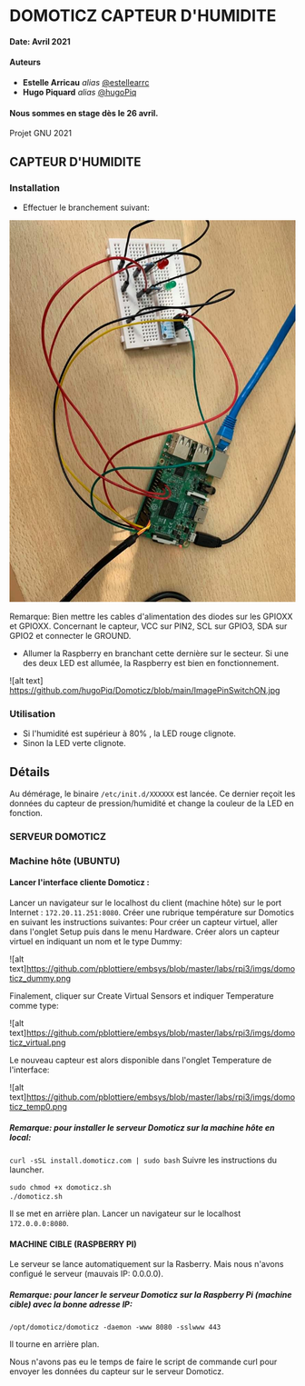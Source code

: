 # DOMOTICZ CAPTEUR D'HUMIDITE

#### Date: Avril 2021
#### Auteurs
* **Estelle Arricau** _alias_ [@estellearrc](https://github.com/estellearrc)
* **Hugo Piquard** _alias_ [@hugoPiq](https://github.com/hugoPiq)
#### Nous sommes en stage dès le 26 avril.
Projet GNU 2021

## CAPTEUR D'HUMIDITE
### Installation
* Effectuer le branchement suivant:

![alt text](https://github.com/hugoPiq/Domoticz/blob/main/176168470_506479097198002_6097645515706769262_n.jpg)

Remarque: Bien mettre les cables d'alimentation des diodes sur les GPIOXX et GPIOXX. Concernant le capteur, VCC sur PIN2, SCL sur GPIO3, SDA sur GPIO2 et connecter le GROUND. 

* Allumer la Raspberry en branchant cette dernière sur le secteur. Si une des deux LED est allumée, la Raspberry est bien en fonctionnement.

![alt text] https://github.com/hugoPiq/Domoticz/blob/main/ImagePinSwitchON.jpg
### Utilisation
* Si l'humidité est supérieur à 80% , la LED rouge clignote.
* Sinon la LED verte clignote.

## Détails
Au démérage, le binaire ```/etc/init.d/XXXXXX``` est lancée.
Ce dernier reçoit les données du capteur de pression/humidité et change la couleur de la LED en fonction.






### SERVEUR DOMOTICZ

### Machine hôte (UBUNTU)
#### Lancer l'interface cliente Domoticz :
Lancer un navigateur sur le localhost du client (machine hôte) sur le port Internet : ```172.20.11.251:8080```.
Créer une rubrique température sur Domotics en suivant les instructions suivantes:
Pour créer un capteur virtuel, aller dans l'onglet Setup puis dans le menu Hardware. Créer alors un capteur virtuel en indiquant un nom et le type Dummy:

![alt text]https://github.com/pblottiere/embsys/blob/master/labs/rpi3/imgs/domoticz_dummy.png

Finalement, cliquer sur Create Virtual Sensors et indiquer Temperature comme type:

![alt text]https://github.com/pblottiere/embsys/blob/master/labs/rpi3/imgs/domoticz_virtual.png

Le nouveau capteur est alors disponible dans l'onglet Temperature de l'interface:

![alt text]https://github.com/pblottiere/embsys/blob/master/labs/rpi3/imgs/domoticz_temp0.png

##### Remarque: pour installer le serveur Domoticz sur la machine hôte en local:
```curl -sSL install.domoticz.com | sudo bash```
Suivre les instructions du launcher.
```
sudo chmod +x domoticz.sh
./domoticz.sh
``` 
Il se met en arrière plan.
Lancer un navigateur sur le localhost ```172.0.0.0:8080```.


#### MACHINE CIBLE (RASPBERRY PI)
Le serveur se lance automatiquement sur la Rasberry. Mais nous n'avons configué le serveur (mauvais IP: 0.0.0.0).
##### Remarque: pour lancer le serveur Domoticz sur la Raspberry Pi (machine cible) avec la bonne adresse IP:
````
/opt/domoticz/domoticz -daemon -www 8080 -sslwww 443
````
Il tourne en arrière plan.

Nous n'avons pas eu le temps de faire le script de commande curl pour envoyer les données du capteur sur le serveur Domoticz.
